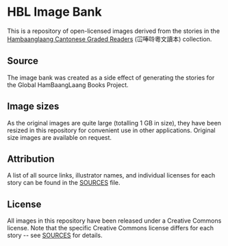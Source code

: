 # HBL Image Bank

This is a repository of open-licensed images derived from the stories in the [Hambaanglaang Cantonese Graded Readers](http://hambaanglaang.hk) (冚唪唥粵文讀本) collection.

## Source

The image bank was created as a side effect of generating the stories for the Global HamBaangLaang Books Project.

## Image sizes

As the original images are quite large (totalling 1 GB in size), they have been resized in this repository for convenient use in other applications. Original size images are available on request.

## Attribution

A list of all source links, illustrator names, and individual licenses for each story can be found in the [SOURCES](SOURCES.md) file.

## License

All images in this repository have been released under a Creative Commons license. Note that the specific Creative Commons license differs for each story -- see [SOURCES](SOURCES.md) for details.
